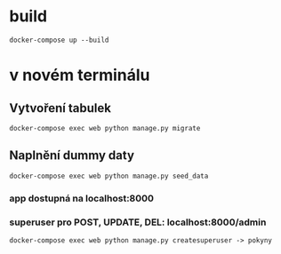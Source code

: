 # build
    docker-compose up --build

# v novém terminálu

## Vytvoření tabulek
    docker-compose exec web python manage.py migrate

## Naplnění dummy daty
    docker-compose exec web python manage.py seed_data

### app dostupná na localhost:8000

### superuser pro POST, UPDATE, DEL: localhost:8000/admin
    docker-compose exec web python manage.py createsuperuser -> pokyny
